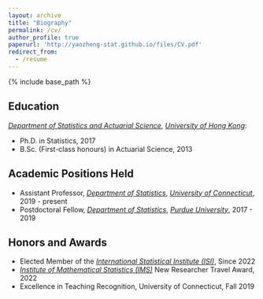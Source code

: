 ```yaml
---
layout: archive
title: "Biography"
permalink: /cv/
author_profile: true
paperurl: 'http://yaozheng-stat.github.io/files/CV.pdf'
redirect_from:
  - /resume
---
```


{% include base_path %}

## Education

[*Department of Statistics and Actuarial Science*](https://saasweb.hku.hk/), [*University of Hong Kong*](https://www.hku.hk/): 

- Ph.D. in Statistics, 2017
- B.Sc. (First-class honours) in Actuarial Science, 2013

## Academic Positions Held
* Assistant Professor, [*Department of Statistics*](https://statistics.uconn.edu/), [*University of Connecticut*](https://uconn.edu/), 2019 - present
* Postdoctoral Fellow, [*Department of Statistics*](http://www.stat.purdue.edu), [*Purdue University*](http://www.purdue.edu), 2017 - 2019

## Honors and Awards

- Elected Member of the [*International Statistical Institute (ISI)*](https://www.isi-web.org/), Since 2022
- [*Institute of Mathematical Statistics (IMS)*](https://imstat.org/) New Researcher Travel Award, 2022
- Excellence in Teaching Recognition, University of Connecticut, Fall 2019

<object data="{{ site.url }}{{ site.baseurl }}/files/CV.pdf" type="application/pdf" width="700px" height="700px">
</object>


